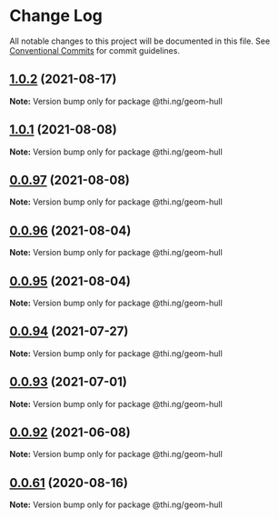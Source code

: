 # Change Log

All notable changes to this project will be documented in this file.
See [Conventional Commits](https://conventionalcommits.org) for commit guidelines.

## [1.0.2](https://github.com/thi-ng/umbrella/compare/@thi.ng/geom-hull@1.0.1...@thi.ng/geom-hull@1.0.2) (2021-08-17)

**Note:** Version bump only for package @thi.ng/geom-hull





## [1.0.1](https://github.com/thi-ng/umbrella/compare/@thi.ng/geom-hull@0.0.97...@thi.ng/geom-hull@1.0.1) (2021-08-08)

**Note:** Version bump only for package @thi.ng/geom-hull





## [0.0.97](https://github.com/thi-ng/umbrella/compare/@thi.ng/geom-hull@0.0.96...@thi.ng/geom-hull@0.0.97) (2021-08-08)

**Note:** Version bump only for package @thi.ng/geom-hull





## [0.0.96](https://github.com/thi-ng/umbrella/compare/@thi.ng/geom-hull@0.0.95...@thi.ng/geom-hull@0.0.96) (2021-08-04)

**Note:** Version bump only for package @thi.ng/geom-hull





## [0.0.95](https://github.com/thi-ng/umbrella/compare/@thi.ng/geom-hull@0.0.94...@thi.ng/geom-hull@0.0.95) (2021-08-04)

**Note:** Version bump only for package @thi.ng/geom-hull





## [0.0.94](https://github.com/thi-ng/umbrella/compare/@thi.ng/geom-hull@0.0.93...@thi.ng/geom-hull@0.0.94) (2021-07-27)

**Note:** Version bump only for package @thi.ng/geom-hull





## [0.0.93](https://github.com/thi-ng/umbrella/compare/@thi.ng/geom-hull@0.0.92...@thi.ng/geom-hull@0.0.93) (2021-07-01)

**Note:** Version bump only for package @thi.ng/geom-hull





## [0.0.92](https://github.com/thi-ng/umbrella/compare/@thi.ng/geom-hull@0.0.91...@thi.ng/geom-hull@0.0.92) (2021-06-08)

**Note:** Version bump only for package @thi.ng/geom-hull





## [0.0.61](https://github.com/thi-ng/umbrella/compare/@thi.ng/geom-hull@0.0.60...@thi.ng/geom-hull@0.0.61) (2020-08-16)

**Note:** Version bump only for package @thi.ng/geom-hull
